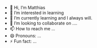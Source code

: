- 👋 Hi, I’m Matthias
- 👀 I’m interested in learning
- 🌱 I’m currently learning and I always will.
- 💞️ I’m looking to collaborate on ....
- 📫 How to reach me ...
- 😄 Pronouns: ...
- ⚡ Fun fact: ...

<!---
Matthias-dot-com/Matthias-dot-com is a ✨ special ✨ repository because its `README.md` (this file) appears on your GitHub profile.
You can click the Preview link to take a look at your changes.
--->

